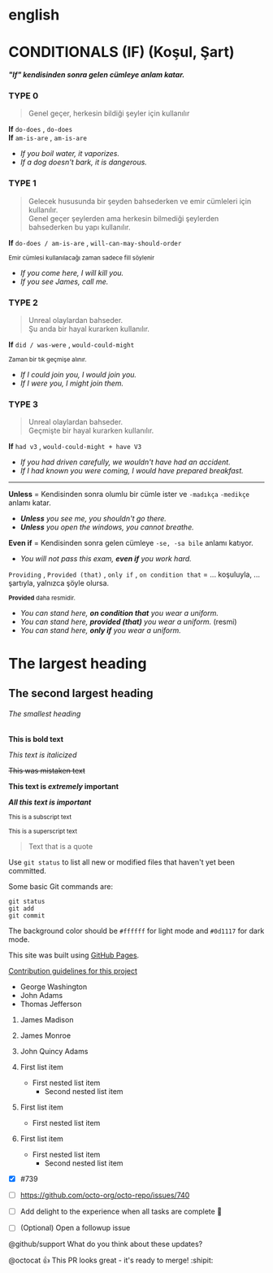 # english



# CONDITIONALS (IF) (Koşul, Şart)

***"If" kendisinden sonra gelen cümleye anlam katar.***

### TYPE 0 

> Genel geçer, herkesin bildiği şeyler için kullanılır

**If** `do-does` , `do-does` <br>
**If** `am-is-are` , `am-is-are`

* _If you boil water, it vaporizes._
* _If a dog doesn't bark, it is dangerous._

### TYPE 1

> Gelecek hususunda bir şeyden bahsederken ve emir cümleleri için kullanılır. <br>
> Genel geçer şeylerden ama herkesin bilmediği şeylerden bahsederken bu yapı kullanılır.

**If** `do-does / am-is-are` , `will-can-may-should-order`

<sup>Emir cümlesi kullanılacağı zaman sadece fill söylenir</sup>

* _If you come here, I will kill you._
* _If you see James, call me._


### TYPE 2

> Unreal olaylardan bahseder. <br>
> Şu anda bir hayal kurarken kullanılır.

**If** `did / was-were` , `would-could-might`

<sup>Zaman bir tık geçmişe alınır.</sup>

* _If I could join you, I would join you._
* _If I were you, I might join them._

### TYPE 3

> Unreal olaylardan bahseder. <br>
> Geçmişte bir hayal kurarken kullanılır.

**If** `had v3` , `would-could-might + have V3` 

* _If you had driven carefully, we wouldn't have had an accident._
* _If I had known you were coming, I would have prepared breakfast._

-------------------------------------------
**Unless** = Kendisinden sonra olumlu bir cümle ister ve `-madıkça` `-medikçe` anlamı katar. <br>
* _**Unless** you see me, you shouldn't go there._ <br>
* _**Unless** you open the windows, you cannot breathe._ <br>

**Even if** = Kendisinden sonra gelen cümleye `-se, -sa bile` anlamı katıyor.
* _You will not pass this exam, **even if** you work hard._

`Providing` , `Provided (that)` , `only if` , `on condition that` = ... koşuluyla, ... şartıyla, yalnızca şöyle olursa.

<sup>**Provided** daha resmidir.</sup>

* _You can stand here, **on condition that** you wear a uniform._
* _You can stand here, **provided (that)** you wear a uniform._ (resmi)
* _You can stand here, **only if** you wear a uniform._











# The largest heading

## The second largest heading

###### The smallest heading

**This is bold text**

*This text is italicized*

~~This was mistaken text~~

**This text is _extremely_ important**

***All this text is important***

<sub>This is a subscript text</sub>

<sup>This is a superscript text</sup>

> Text that is a quote

Use `git status` to list all new or modified files that haven't yet been committed.

Some basic Git commands are:
```
git status
git add
git commit
```

The background color should be `#ffffff` for light mode and `#0d1117` for dark mode.

This site was built using [GitHub Pages](https://pages.github.com/).

[Contribution guidelines for this project](docs/CONTRIBUTING.md)


- George Washington
- John Adams
- Thomas Jefferson

1. James Madison
2. James Monroe
3. John Quincy Adams

1. First list item
   - First nested list item
     - Second nested list item
     
     
100. First list item
     - First nested list item
     
100. First list item
     - First nested list item
       - Second nested list item
       
- [x] #739
- [ ] https://github.com/octo-org/octo-repo/issues/740
- [ ] Add delight to the experience when all tasks are complete :tada:

- [ ] \(Optional) Open a followup issue

@github/support What do you think about these updates?

@octocat :+1: This PR looks great - it's ready to merge! :shipit:
